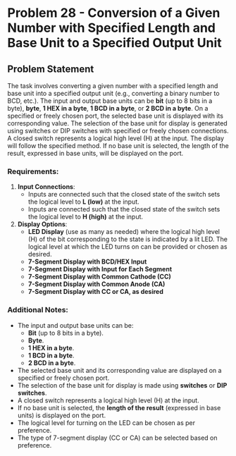 # Problem 28 - Conversion of a Given Number with Specified Length and Base Unit to a Specified Output Unit

## Problem Statement

The task involves converting a given number with a specified length and base unit into a specified output unit (e.g., converting a binary number to BCD, etc.). The input and output base units can be **bit** (up to 8 bits in a byte), **byte**, **1 HEX in a byte**, **1 BCD in a byte**, or **2 BCD in a byte**. On a specified or freely chosen port, the selected base unit is displayed with its corresponding value. The selection of the base unit for display is generated using switches or DIP switches with specified or freely chosen connections. A closed switch represents a logical high level (H) at the input. The display will follow the specified method. If no base unit is selected, the length of the result, expressed in base units, will be displayed on the port.

### Requirements:
1. **Input Connections**:
   - Inputs are connected such that the closed state of the switch sets the logical level to **L (low)** at the input.
   - Inputs are connected such that the closed state of the switch sets the logical level to **H (high)** at the input.
2. **Display Options**:
   - **LED Display** (use as many as needed) where the logical high level (H) of the bit corresponding to the state is indicated by a lit LED. The logical level at which the LED turns on can be provided or chosen as desired.
   - **7-Segment Display with BCD/HEX Input**
   - **7-Segment Display with Input for Each Segment**
   - **7-Segment Display with Common Cathode (CC)**
   - **7-Segment Display with Common Anode (CA)**
   - **7-Segment Display with CC or CA, as desired**

### Additional Notes:
- The input and output base units can be:
  - **Bit** (up to 8 bits in a byte).
  - **Byte**.
  - **1 HEX in a byte**.
  - **1 BCD in a byte**.
  - **2 BCD in a byte**.
- The selected base unit and its corresponding value are displayed on a specified or freely chosen port.
- The selection of the base unit for display is made using **switches** or **DIP switches**.
- A closed switch represents a logical high level (H) at the input.
- If no base unit is selected, the **length of the result** (expressed in base units) is displayed on the port.
- The logical level for turning on the LED can be chosen as per preference.
- The type of 7-segment display (CC or CA) can be selected based on preference.

